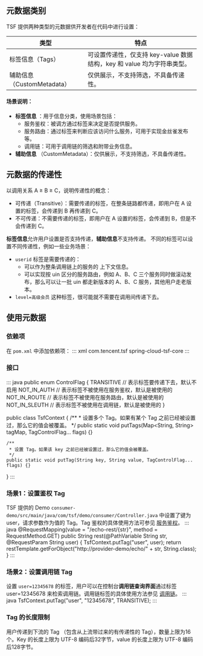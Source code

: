 ## 元数据类别
TSF 提供两种类型的元数据供开发者在代码中进行设置：

| 类型                      | 特点                                                         |
| ------------------------- | ------------------------------------------------------------ |
| 标签信息（Tags）           | 可设置传递性，仅支持 key-value 数据结构，key 和 value 均为字符串类型。 |
| 辅助信息（CustomMetadata） | 仅供展示，不支持筛选，不具备传递性。                           |



#### 场景说明：
- **标签信息** ：用于信息分类，使用场景包括：
  - 服务鉴权：被调方通过标签来决定是否提供服务。
  - 服务路由：通过标签来判断应该访问什么服务，可用于实现金丝雀发布等。
  - 调用链：可用于调用链的筛选和附带业务信息。
- **辅助信息** （CustomMetadata）：仅供展示，不支持筛选，不具备传递性。



## 元数据的传递性

以调用关系 A ≥ B ≥ C，说明传递性的概念：
- 可传递（Transitive）：需要传递的标签，在整条链路都传递，即用户在 A 设置的标签，会传递到 B 再传递到 C。
- 不可传递：不需要传递的标签，即用户在 A 设置的标签，会传递到 B，但是不会传递到 C。


**标签信息**允许用户设置是否支持传递，**辅助信息**不支持传递。
不同的标签可以设置不同传递性，例如一些业务场景： 
- `userid` 标签是需要传递的： 
  - 可以作为整条调用链上的服务的 上下文信息。 
  - 可以实现按 uin 区分的服务路由，例如 A、B、C 三个服务同时做滚动发布，那么可以让一批 uin 都走新版本的 A、B、C 服务，其他用户走老版本。 
- `level=高级会员` 这种标签，很可能就不需要在调用间传递下去。



## 使用元数据

### 依赖项
在 `pom.xml` 中添加依赖项：
<dx-codeblock>
:::  xml
<dependency>
    <groupId>com.tencent.tsf</groupId>
    <artifactId>spring-cloud-tsf-core</artifactId>
    <version><!-- 调整为 SDK 最新版本号 --></version>
</dependency>
:::
</dx-codeblock>


### 接口
<dx-codeblock>
:::  java
public enum ControlFlag {
    TRANSITIVE     // 表示标签要传递下去，默认不启用
    NOT_IN_AUTH    // 表示标签不被使用在服务鉴权，默认是被使用的
    NOT_IN_ROUTE   // 表示标签不被使用在服务路由，默认是被使用的
    NOT_IN_SLEUTH  // 表示标签不被使用在调用链，默认是被使用的
}

public class TsfContext {
    /**
     * 设置多个 Tag。如果有某个 Tag 之前已经被设置过，那么它的值会被覆盖。
     */
    public static void putTags(Map<String, String> tagMap, TagControlFlag... flags) {}

    /**
     * 设置 Tag。如果该 key 之前已经被设置过，那么它的值会被覆盖。
     */
    public static void putTag(String key, String value, TagControlFlag... flags) {}
}
:::
</dx-codeblock>


### 场景1：设置鉴权 Tag
TSF 提供的 Demo `consumer-demo/src/main/java/com/tsf/demo/consumer/Controller.java` 中设置了键为 user，请求参数作为值的 Tag。Tag 鉴权的具体使用方法可参见 [服务鉴权](https://cloud.tencent.com/document/product/649/16621)。
<dx-codeblock>
:::  java
@RequestMapping(value = "/echo-rest/{str}", method = RequestMethod.GET)
public String rest(@PathVariable String str, @RequestParam String user) {
    TsfContext.putTag("user", user); 
    return restTemplate.getForObject("http://provider-demo/echo/" + str, String.class);
}
:::
</dx-codeblock>


### 场景2：设置调用链 Tag
设置 `user=12345678` 的标签，用户可以在控制台**调用链查询界面**通过标签 user=12345678 来检索调用链。调用链标签的具体使用方法参见 [调用链](https://cloud.tencent.com/document/product/649/16622)。
<dx-codeblock>
:::  java
TsfContext.putTag("user", "12345678", TRANSITIVE);
:::
</dx-codeblock>



### Tag 的长度限制
用户传递到下流的 Tag （包含从上流带过来的有传递性的 Tag），数量上限为16个。Key 的长度上限为 UTF-8 编码后32字节，value 的长度上限为 UTF-8 编码后128字节。

